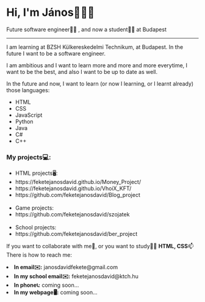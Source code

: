 <div>
	<h1>Hi, I'm János🙋🏻‍♂️</h1>
	<p>Future software engineer👨‍💻 , and now a student👨‍🎓 at Budapest</p>
</div>
<hr>
<div>
	<p>I am learning at BZSH Külkereskedelmi Technikum, at Budapest. In the future I want to be a software engineer.</p>
	<p>I am ambitious and I want to learn more and more and more everytime, I want to be the best, and also I want to be up to date as well.</p>
	<p>In the future and now, I want to learn (or now I learning, or I learnt already) those languages:</p>
	<ul>
		<li>HTML</li>
		<li>CSS</li>
		<li>JavaScript</li>
		<li>Python</li>
		<li>Java</li>
		<li>C#</li>
		<LI>C++</LI>
	</ul>
</div>

<h3>My projects💻:</h3>
<ul>
	<li>HTML projects🖥️:</li>
	<li>https://feketejanosdavid.github.io/Money_Project/</li>
	<li>https://feketejanosdavid.github.io/VhoiX_KFT/</li>
	<li>https://github.com/feketejanosdavid/Blog_project</li>
	<br>
	<li>Game projects:</li>
	<li>https://github.com/feketejanosdavid/szojatek</li>
	<br>
	<li>School projects:</li>
	<li>https://github.com/feketejanosdavid/ber_project</li>
</ul>

<p>If you want to collaborate with me🕺, or you want to study👨‍🏫 <b>HTML, CSS</b>📫 There is how to reach me: </p>
  <li><b>In email✉️:</b> janosdavidfekete@gmail.com</li>
  <li><b>In my school email✉️:</b> feketejanosdavid@ktch.hu</li>
  <li><b>In phone📞:</b> coming soon...</li>
  <li><b>In my webpage🖥️:</b> coming soon...</li>
</ul>
